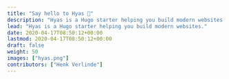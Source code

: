 ```yaml
---
title: "Say hello to Hyas 👋"
description: "Hyas is a Hugo starter helping you build modern websites."
lead: "Hyas is a Hugo starter helping you build modern websites."
date: 2020-04-17T08:50:12+00:00
lastmod: 2020-04-17T08:50:12+00:00
draft: false
weight: 50
images: ["hyas.png"]
contributors: ["Henk Verlinde"]
---
```

